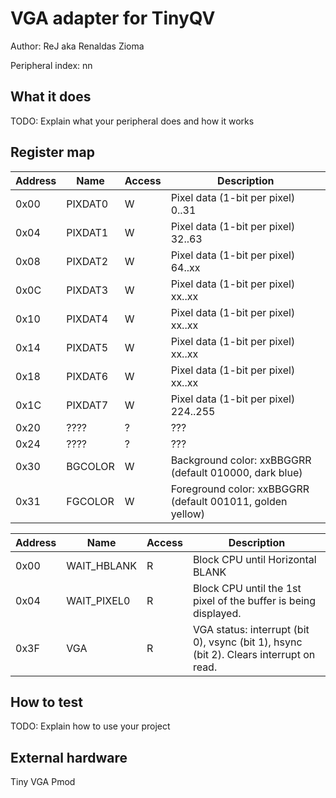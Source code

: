 <!---

This file is used to generate your project datasheet. Please fill in the information below and delete any unused
sections.

The peripheral index is the number TinyQV will use to select your peripheral.  You will pick a free
slot when raising the pull request against the main TinyQV repository, and can fill this in then.  You
also need to set this value as the PERIPHERAL_NUM in your test script.

You can also include images in this folder and reference them in the markdown. Each image must be less than
512 kb in size, and the combined size of all images must be less than 1 MB.
-->

# VGA adapter for TinyQV

Author: ReJ aka Renaldas Zioma

Peripheral index: nn

## What it does

TODO: Explain what your peripheral does and how it works

## Register map

| Address | Name    | Access | Description                                                      |
|---------|---------|--------|------------------------------------------------------------------|
| 0x00    | PIXDAT0 | W      | Pixel data (1-bit per pixel)   0..31                             |
| 0x04    | PIXDAT1 | W      | Pixel data (1-bit per pixel)  32..63                             |
| 0x08    | PIXDAT2 | W      | Pixel data (1-bit per pixel)  64..xx                             |
| 0x0C    | PIXDAT3 | W      | Pixel data (1-bit per pixel)  xx..xx                             |
| 0x10    | PIXDAT4 | W      | Pixel data (1-bit per pixel)  xx..xx                             |
| 0x14    | PIXDAT5 | W      | Pixel data (1-bit per pixel)  xx..xx                             |
| 0x18    | PIXDAT6 | W      | Pixel data (1-bit per pixel)  xx..xx                       		|
| 0x1C    | PIXDAT7 | W      | Pixel data (1-bit per pixel) 224..255                            |
| 0x20    | ????  	| ?      | ???									                       		|
| 0x24    | ????  	| ?      | ???									                            |
| 0x30	  | BGCOLOR | W	     | Background color: xxBBGGRR (default 010000, dark blue)			|
| 0x31	  | FGCOLOR	| W		 | Foreground color: xxBBGGRR (default 001011, golden yellow)		|

| Address | Name    | Access | Description                                                      |
|---------|-------------|--------|--------------------------------------------------------------|
| 0x00    | WAIT_HBLANK | R      | Block CPU until Horizontal BLANK                             |
| 0x04    | WAIT_PIXEL0 | R      | Block CPU until the 1st pixel of the buffer is being displayed. |
| 0x3F	  | VGA         | R	     | VGA status: interrupt (bit 0), vsync (bit 1), hsync (bit 2). Clears interrupt on read. |

## How to test

TODO: Explain how to use your project

## External hardware

Tiny VGA Pmod
